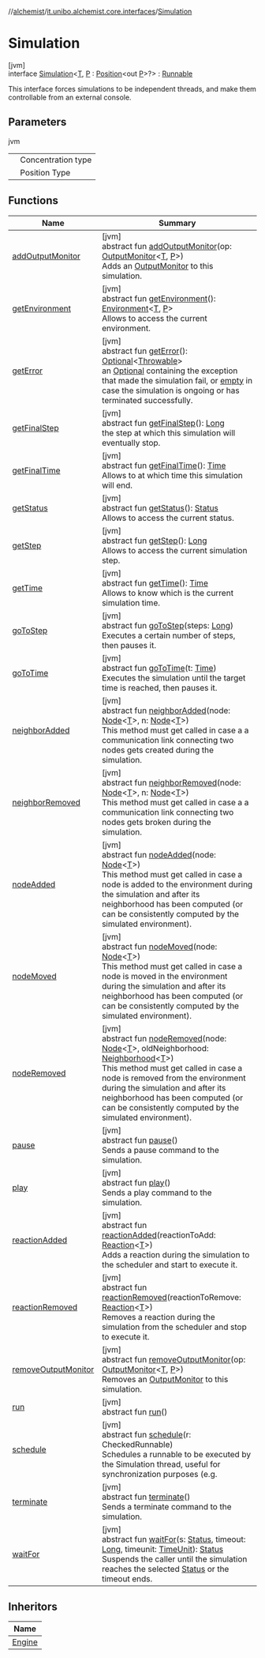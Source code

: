 //[alchemist](../../../index.md)/[it.unibo.alchemist.core.interfaces](../index.md)/[Simulation](index.md)

# Simulation

[jvm]\
interface [Simulation](index.md)<[T](index.md), [P](index.md) : [Position](../../it.unibo.alchemist.model.interfaces/-position/index.md)<out [P](../../it.unibo.alchemist.boundary.interfaces/-output-monitor/index.md)>?> : [Runnable](https://docs.oracle.com/javase/8/docs/api/java/lang/Runnable.html)

This interface forces simulations to be independent threads, and make them controllable from an external console.

## Parameters

jvm

| | |
|---|---|
| <T> | Concentration type |
| <P> | Position Type |

## Functions

| Name | Summary |
|---|---|
| [addOutputMonitor](add-output-monitor.md) | [jvm]<br>abstract fun [addOutputMonitor](add-output-monitor.md)(op: [OutputMonitor](../../it.unibo.alchemist.boundary.interfaces/-output-monitor/index.md)<[T](../../it.unibo.alchemist.boundary.interfaces/-output-monitor/index.md), [P](../../it.unibo.alchemist.boundary.interfaces/-output-monitor/index.md)>)<br>Adds an [OutputMonitor](../../it.unibo.alchemist.boundary.interfaces/-output-monitor/index.md) to this simulation. |
| [getEnvironment](get-environment.md) | [jvm]<br>abstract fun [getEnvironment](get-environment.md)(): [Environment](../../it.unibo.alchemist.model.interfaces/-environment/index.md)<[T](../../it.unibo.alchemist.boundary.interfaces/-output-monitor/index.md), [P](../../it.unibo.alchemist.boundary.interfaces/-output-monitor/index.md)><br>Allows to access the current environment. |
| [getError](get-error.md) | [jvm]<br>abstract fun [getError](get-error.md)(): [Optional](https://docs.oracle.com/javase/8/docs/api/java/util/Optional.html)<[Throwable](https://docs.oracle.com/javase/8/docs/api/java/lang/Throwable.html)><br>an [Optional](https://docs.oracle.com/javase/8/docs/api/java/util/Optional.html) containing the exception that made the simulation fail, or [empty](https://docs.oracle.com/javase/8/docs/api/java/util/Optional.html#empty--) in case the simulation is ongoing or has terminated successfully. |
| [getFinalStep](get-final-step.md) | [jvm]<br>abstract fun [getFinalStep](get-final-step.md)(): [Long](https://kotlinlang.org/api/latest/jvm/stdlib/kotlin/-long/index.html)<br>the step at which this simulation will eventually stop. |
| [getFinalTime](get-final-time.md) | [jvm]<br>abstract fun [getFinalTime](get-final-time.md)(): [Time](../../it.unibo.alchemist.model.interfaces/-time/index.md)<br>Allows to at which time this simulation will end. |
| [getStatus](get-status.md) | [jvm]<br>abstract fun [getStatus](get-status.md)(): [Status](../-status/index.md)<br>Allows to access the current status. |
| [getStep](get-step.md) | [jvm]<br>abstract fun [getStep](get-step.md)(): [Long](https://kotlinlang.org/api/latest/jvm/stdlib/kotlin/-long/index.html)<br>Allows to access the current simulation step. |
| [getTime](get-time.md) | [jvm]<br>abstract fun [getTime](get-time.md)(): [Time](../../it.unibo.alchemist.model.interfaces/-time/index.md)<br>Allows to know which is the current simulation time. |
| [goToStep](go-to-step.md) | [jvm]<br>abstract fun [goToStep](go-to-step.md)(steps: [Long](https://kotlinlang.org/api/latest/jvm/stdlib/kotlin/-long/index.html))<br>Executes a certain number of steps, then pauses it. |
| [goToTime](go-to-time.md) | [jvm]<br>abstract fun [goToTime](go-to-time.md)(t: [Time](../../it.unibo.alchemist.model.interfaces/-time/index.md))<br>Executes the simulation until the target time is reached, then pauses it. |
| [neighborAdded](neighbor-added.md) | [jvm]<br>abstract fun [neighborAdded](neighbor-added.md)(node: [Node](../../it.unibo.alchemist.model.interfaces/-node/index.md)<[T](../../it.unibo.alchemist.boundary.interfaces/-output-monitor/index.md)>, n: [Node](../../it.unibo.alchemist.model.interfaces/-node/index.md)<[T](../../it.unibo.alchemist.boundary.interfaces/-output-monitor/index.md)>)<br>This method must get called in case a a communication link connecting two nodes gets created during the simulation. |
| [neighborRemoved](neighbor-removed.md) | [jvm]<br>abstract fun [neighborRemoved](neighbor-removed.md)(node: [Node](../../it.unibo.alchemist.model.interfaces/-node/index.md)<[T](../../it.unibo.alchemist.boundary.interfaces/-output-monitor/index.md)>, n: [Node](../../it.unibo.alchemist.model.interfaces/-node/index.md)<[T](../../it.unibo.alchemist.boundary.interfaces/-output-monitor/index.md)>)<br>This method must get called in case a a communication link connecting two nodes gets broken during the simulation. |
| [nodeAdded](node-added.md) | [jvm]<br>abstract fun [nodeAdded](node-added.md)(node: [Node](../../it.unibo.alchemist.model.interfaces/-node/index.md)<[T](../../it.unibo.alchemist.boundary.interfaces/-output-monitor/index.md)>)<br>This method must get called in case a node is added to the environment during the simulation and after its neighborhood has been computed (or can be consistently computed by the simulated environment). |
| [nodeMoved](node-moved.md) | [jvm]<br>abstract fun [nodeMoved](node-moved.md)(node: [Node](../../it.unibo.alchemist.model.interfaces/-node/index.md)<[T](../../it.unibo.alchemist.boundary.interfaces/-output-monitor/index.md)>)<br>This method must get called in case a node is moved in the environment during the simulation and after its neighborhood has been computed (or can be consistently computed by the simulated environment). |
| [nodeRemoved](node-removed.md) | [jvm]<br>abstract fun [nodeRemoved](node-removed.md)(node: [Node](../../it.unibo.alchemist.model.interfaces/-node/index.md)<[T](../../it.unibo.alchemist.boundary.interfaces/-output-monitor/index.md)>, oldNeighborhood: [Neighborhood](../../it.unibo.alchemist.model.interfaces/-neighborhood/index.md)<[T](../../it.unibo.alchemist.boundary.interfaces/-output-monitor/index.md)>)<br>This method must get called in case a node is removed from the environment during the simulation and after its neighborhood has been computed (or can be consistently computed by the simulated environment). |
| [pause](pause.md) | [jvm]<br>abstract fun [pause](pause.md)()<br>Sends a pause command to the simulation. |
| [play](play.md) | [jvm]<br>abstract fun [play](play.md)()<br>Sends a play command to the simulation. |
| [reactionAdded](reaction-added.md) | [jvm]<br>abstract fun [reactionAdded](reaction-added.md)(reactionToAdd: [Reaction](../../it.unibo.alchemist.model.interfaces/-reaction/index.md)<[T](../../it.unibo.alchemist.boundary.interfaces/-output-monitor/index.md)>)<br>Adds a reaction during the simulation to the scheduler and start to execute it. |
| [reactionRemoved](reaction-removed.md) | [jvm]<br>abstract fun [reactionRemoved](reaction-removed.md)(reactionToRemove: [Reaction](../../it.unibo.alchemist.model.interfaces/-reaction/index.md)<[T](../../it.unibo.alchemist.boundary.interfaces/-output-monitor/index.md)>)<br>Removes a reaction during the simulation from the scheduler and stop to execute it. |
| [removeOutputMonitor](remove-output-monitor.md) | [jvm]<br>abstract fun [removeOutputMonitor](remove-output-monitor.md)(op: [OutputMonitor](../../it.unibo.alchemist.boundary.interfaces/-output-monitor/index.md)<[T](../../it.unibo.alchemist.boundary.interfaces/-output-monitor/index.md), [P](../../it.unibo.alchemist.boundary.interfaces/-output-monitor/index.md)>)<br>Removes an [OutputMonitor](../../it.unibo.alchemist.boundary.interfaces/-output-monitor/index.md) to this simulation. |
| [run](index.md#-853624561%2FFunctions%2F-267951372) | [jvm]<br>abstract fun [run](index.md#-853624561%2FFunctions%2F-267951372)() |
| [schedule](schedule.md) | [jvm]<br>abstract fun [schedule](schedule.md)(r: CheckedRunnable)<br>Schedules a runnable to be executed by the Simulation thread, useful for synchronization purposes (e.g. |
| [terminate](terminate.md) | [jvm]<br>abstract fun [terminate](terminate.md)()<br>Sends a terminate command to the simulation. |
| [waitFor](wait-for.md) | [jvm]<br>abstract fun [waitFor](wait-for.md)(s: [Status](../-status/index.md), timeout: [Long](https://kotlinlang.org/api/latest/jvm/stdlib/kotlin/-long/index.html), timeunit: [TimeUnit](https://docs.oracle.com/javase/8/docs/api/java/util/concurrent/TimeUnit.html)): [Status](../-status/index.md)<br>Suspends the caller until the simulation reaches the selected [Status](../-status/index.md) or the timeout ends. |

## Inheritors

| Name |
|---|
| [Engine](../../it.unibo.alchemist.core.implementations/-engine/index.md) |

